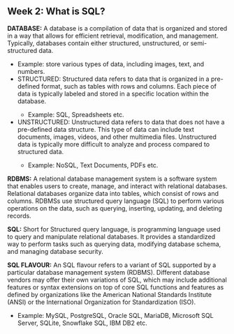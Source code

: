 <h2>Week 2: What is SQL?</h2>

<p><b>DATABASE:</b> A database is a compilation of data that is organized and stored in a way that allows for efficient retrieval, modification, and management. Typically, databases contain either structured, unstructured, or semi-structured data.</p>
<ul>
<li>Example: store various types of data, including images, text, and numbers.</li>
<li>STRUCTURED: Structured data refers to data that is organized in a pre-defined format, such as tables with rows and columns. Each piece of data is typically labeled and stored in a specific location within the database.</li>
<ul><li>Example: SQL, Spreadsheets etc.</li></ul>
<li>UNSTRUCTURED: Unstructured data refers to data that does not have a pre-defined data structure. This type of data can include text documents, images, videos, and other multimedia files. Unstructured data is typically more difficult to analyze and process compared to structured data.</li>
<ul><li>Example: NoSQL, Text Documents, PDFs etc.</li></ul>
</ul>

<p><b>RDBMS:</b> A relational database management system is a software system that enables users to create, manage, and interact with relational databases. Relational databases organize data into tables, which consist of rows and columns. RDBMSs use structured query language (SQL) to perform various operations on the data, such as querying, inserting, updating, and deleting records.</p>

<b>SQL:</b> Short for Structured query language, is programming language used to query and manipulate relational databases. It provides a standardized way to perform tasks such as querying data, modifying database schema, and managing database security.

<p><b>SQL FLAVOUR:</b> An SQL flavour refers to a variant of SQL supported by a particular database management system (RDBMS). Different database vendors may offer their own variations of SQL, which may include additional features or syntax extensions on top of core SQL functions and features as defined by organizations like the American National Standards Institute (ANSI) or the International Organization for Standardization (ISO).</p>
<ul><li>Example: MySQL, PostgreSQL, Oracle SQL, MariaDB, Microsoft SQL Server, SQLite, Snowflake SQL, IBM DB2 etc.</li></ul>

